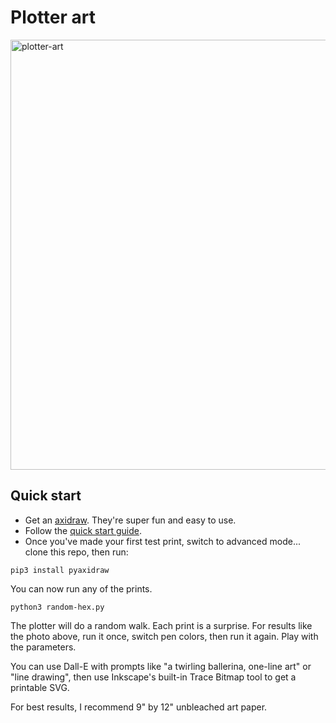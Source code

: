 # Plotter art

<img width="688" alt="plotter-art" src="https://user-images.githubusercontent.com/169280/187288142-7f6354c6-37b6-4e6b-ad3b-5b7fad724575.png">

## Quick start

- Get an [axidraw](https://axidraw.com/). They're super fun and easy to use.
- Follow the [quick start guide](https://wiki.evilmadscientist.com/AxiDraw).
- Once you've made your first test print, switch to advanced mode... clone this repo, then run:

```
pip3 install pyaxidraw
```

You can now run any of the prints.

```
python3 random-hex.py
```

The plotter will do a random walk. Each print is a surprise. For results like the photo above, run it once, switch pen colors, then run it again. Play with the parameters.

You can use Dall-E with prompts like "a twirling ballerina, one-line art" or "line drawing", then use Inkscape's built-in Trace Bitmap tool to get a printable SVG.

For best results, I recommend 9" by 12" unbleached art paper.
